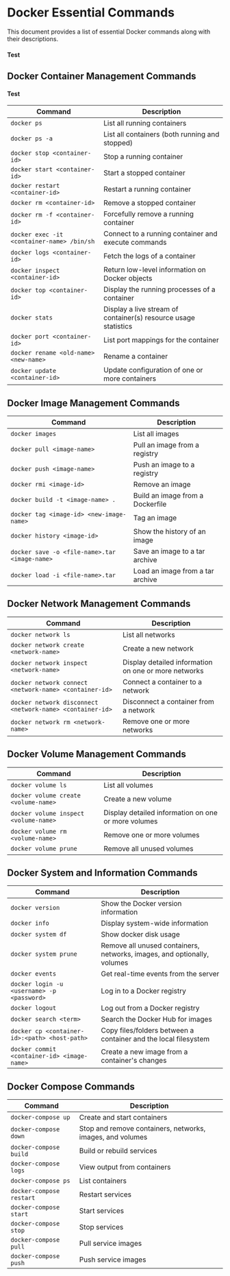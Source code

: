 # Docker Essential Commands
This document provides a list of essential Docker commands along with their descriptions.

#### Test

## Docker Container Management Commands

#### Test
| Command | Description |
|---------|-------------|
| `docker ps` | List all running containers |
| `docker ps -a` | List all containers (both running and stopped) |
| `docker stop <container-id>` | Stop a running container |
| `docker start <container-id>` | Start a stopped container |
| `docker restart <container-id>` | Restart a running container |
| `docker rm <container-id>` | Remove a stopped container |
| `docker rm -f <container-id>` | Forcefully remove a running container |
| `docker exec -it <container-name> /bin/sh` | Connect to a running container and execute commands |
| `docker logs <container-id>` | Fetch the logs of a container |
| `docker inspect <container-id>` | Return low-level information on Docker objects |
| `docker top <container-id>` | Display the running processes of a container |
| `docker stats` | Display a live stream of container(s) resource usage statistics |
| `docker port <container-id>` | List port mappings for the container |
| `docker rename <old-name> <new-name>` | Rename a container |
| `docker update <container-id>` | Update configuration of one or more containers |

## Docker Image Management Commands

| Command | Description |
|---------|-------------|
| `docker images` | List all images |
| `docker pull <image-name>` | Pull an image from a registry |
| `docker push <image-name>` | Push an image to a registry |
| `docker rmi <image-id>` | Remove an image |
| `docker build -t <image-name> .` | Build an image from a Dockerfile |
| `docker tag <image-id> <new-image-name>` | Tag an image |
| `docker history <image-id>` | Show the history of an image |
| `docker save -o <file-name>.tar <image-name>` | Save an image to a tar archive |
| `docker load -i <file-name>.tar` | Load an image from a tar archive |

## Docker Network Management Commands

| Command | Description |
|---------|-------------|
| `docker network ls` | List all networks |
| `docker network create <network-name>` | Create a new network |
| `docker network inspect <network-name>` | Display detailed information on one or more networks |
| `docker network connect <network-name> <container-id>` | Connect a container to a network |
| `docker network disconnect <network-name> <container-id>` | Disconnect a container from a network |
| `docker network rm <network-name>` | Remove one or more networks |

## Docker Volume Management Commands

| Command | Description |
|---------|-------------|
| `docker volume ls` | List all volumes |
| `docker volume create <volume-name>` | Create a new volume |
| `docker volume inspect <volume-name>` | Display detailed information on one or more volumes |
| `docker volume rm <volume-name>` | Remove one or more volumes |
| `docker volume prune` | Remove all unused volumes |

## Docker System and Information Commands

| Command | Description |
|---------|-------------|
| `docker version` | Show the Docker version information |
| `docker info` | Display system-wide information |
| `docker system df` | Show docker disk usage |
| `docker system prune` | Remove all unused containers, networks, images, and optionally, volumes |
| `docker events` | Get real-time events from the server |
| `docker login -u <username> -p <password>` | Log in to a Docker registry |
| `docker logout` | Log out from a Docker registry |
| `docker search <term>` | Search the Docker Hub for images |
| `docker cp <container-id>:<path> <host-path>` | Copy files/folders between a container and the local filesystem |
| `docker commit <container-id> <image-name>` | Create a new image from a container's changes |

## Docker Compose Commands

| Command | Description |
|---------|-------------|
| `docker-compose up` | Create and start containers |
| `docker-compose down` | Stop and remove containers, networks, images, and volumes |
| `docker-compose build` | Build or rebuild services |
| `docker-compose logs` | View output from containers |
| `docker-compose ps` | List containers |
| `docker-compose restart` | Restart services |
| `docker-compose start` | Start services |
| `docker-compose stop` | Stop services |
| `docker-compose pull` | Pull service images |
| `docker-compose push` | Push service images |
